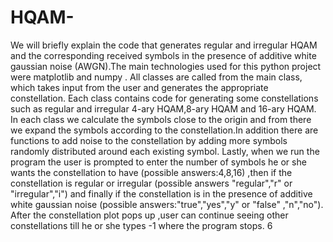 # HQAM-
We will briefly explain the code that generates regular and irregular HQAM and
the corresponding received symbols in the presence of additive white gaussian noise
(AWGN).The main technologies used for this python project were matplotlib and numpy .
All classes are called from the main class, which takes input from the user and generates the
appropriate constellation. Each class contains code for generating some constellations such as
regular and irregular 4-ary HQAM,8-ary HQAM and 16-ary HQAM. In each class we calculate
the symbols close to the origin and from there we expand the symbols according to the
constellation.In addition there are functions to add noise to the constellation by adding more
symbols randomly distributed around each existing symbol.
Lastly, when we run the program the user is prompted to enter the number of symbols he or
she wants the constellation to have (possible answers:4,8,16) ,then if the constellation is regular
or irregular (possible answers "regular","r" or "irregular","i") and finally if the constellation is
in the presence of additive white gaussian noise (possible answers:"true","yes","y" or "false"
,"n","no"). After the constellation plot pops up ,user can continue seeing other constellations
till he or she types -1 where the program stops.
6
